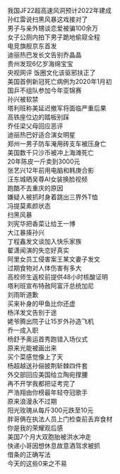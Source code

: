 我国JF22超高速风洞预计2022年建成  
孙红雷说扫黑风暴这戏接对了  
男子与亲外甥谈恋爱被骗100余万  
女子公厕内拍下男子跪地偷窥全程  
电竞旗舰京东首发  
迪丽热巴发长文告别乔晶晶  
贵州发现6亿岁海绵宝宝  
央视网评 饭圈文化该驱邪扶正了  
美国首例新冠死亡病例为2020年1月初  
国乒不组队参加今年亚锦赛  
孙兴被软禁  
塔利班称美延迟撤军将面临严重后果  
高铁座位边的踏板别踩  
乔任梁父母回应恶评  
迪丽热巴好适合演女明星  
郑州一男子防车淹用砖支车被压身亡  
美国数千只沙币被冲上海滩死亡  
20年陈皮一斤卖到3000元  
张艺兴12年前用电脑和韩庚合影  
汪东城晒吴尊AI女装换脸视频  
跑酷不去重庆的原因  
嫌疑人被抓时身着跳出三界外T恤  
冯提莫素颜状态  
扫黑风暴  
刘宪华把香菜让给王一博  
大江暴揍孙兴  
丁程鑫发文谈加入快乐家族  
翟潇闻演的失恋好真实  
阿里女员工侵害案王某文妻子发文  
过期食物对人体伤害有多大  
高校师生返校前提供48小时核酸证明  
塔利班宣布特赦阿富汗总统加尼  
刘雨昕道歉  
买来补身的甲鱼比你还虚  
杨洋发文告别于途  
姥爷腾出院子让15岁外孙造飞机  
乔一成入职  
杨舒予奥运首秀跑错入场仪式  
原来光能被画出来  
买个菜感觉像上了天  
杨超越送孙俪披荆斩棘四件套  
外交部回应美国给立陶宛撑腰  
再不开学我都把证考完了  
严浩翔由你榜最年轻夺冠歌手  
原来浪漫永不过期  
阳光玫瑰从每斤300元跌至10元  
胖哥俩在执法人员上门检查前丢弃食材  
你是我的荣耀观后感  
美国7个月大双胞胎被洪水冲走  
快递小哥因想休息故意酒驾求被抓  
借条的正确写法  
今天的这些0来之不易  
